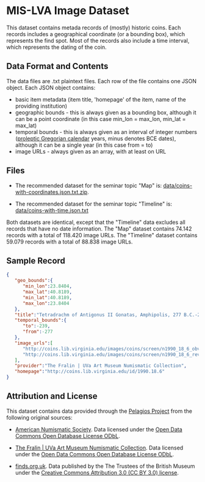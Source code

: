 # MIS-LVA Image Dataset

This dataset contains metada records of (mostly) historic coins. Each records includes a
geographical coordinate (or a bounding box), which represents the find spot. Most of the records
also include a time interval, which represents the dating of the coin.

## Data Format and Contents

The data files are .txt plaintext files. Each row of the file contains one JSON object. Each
JSON object contains:

* basic item metadata (item title, 'homepage' of the item, name of the providing institution)
* geographic bounds - this is always given as a bounding box, although it can be a point coordinate
  (in this case min_lon = max_lon, min_lat = max_lat)
* temporal bounds - this is always given as an interval of integer numbers ([proleptic Gregorian
  calendar](https://en.wikipedia.org/wiki/Proleptic_Gregorian_calendar) years, minus denotes BCE
  dates), although it can be a single year (in this case from = to)
* image URLs - always given as an array, with at least on URL

## Files

* The recommended dataset for the seminar topic "Map" is:    [data/coins-with-coordinates.json.txt.zip](https://github.com/rsimon/mis-lva/blob/master/data/coins-with-coordinates.json.txt.zip?raw=true).

* The recommended dataset for the seminar topic "Timeline" is:
  [data/coins-with-time.json.txt](https://github.com/rsimon/mis-lva/blob/master/data/coins-with-time.json.txt.zip?raw=true)

Both datasets are identical, except that the "Timeline" data excludes all records that have no
date information. The "Map" dataset contains 74.142 records with a total of 118.420 image URLs. The
"Timeline" dataset contains 59.079 records with a total of 88.838 image URLs.

## Sample Record

```json
{  
   "geo_bounds":{  
      "min_lon":23.8404,
      "max_lat":40.8189,
      "min_lat":40.8189,
      "max_lon":23.8404
   },
   "title":"Tetradrachm of Antigonus II Gonatas, Amphipolis, 277 B.C.-239 B.C. 1990.18.6.",
   "temporal_bounds":{  
      "to":-239,
      "from":-277
   },
   "image_urls":[  
      "http://coins.lib.virginia.edu/images/coins/screen/n1990_18_6_obv.jpg",
      "http://coins.lib.virginia.edu/images/coins/screen/n1990_18_6_rev.jpg"
   ],
   "provider":"The Fralin | UVa Art Museum Numismatic Collection",
   "homepage":"http://coins.lib.virginia.edu/id/1990.18.6"
}
```

## Attribution and License

This dataset contains data provided through the
[Pelagios Project](http://pelagios-project.blogspot.co.uk) from the following original sources:

* [American Numismatic Society](http://numismatics.org/search/). Data licensed under the
  [Open Data Commons Open Database License ODbL](http://opendatacommons.org/licenses/odbl/).

* [The Fralin | UVa Art Museum Numismatic Collection](http://coins.lib.virginia.edu/). Data
  licensed under the [Open Data Commons Open Database License ODbL](http://opendatacommons.org/licenses/odbl/).

* [finds.org.uk](https://finds.org.uk/). Data published by the The Trustees of the British Museum
  under the [Creative Commons Attribution 3.0 (CC BY 3.0) license](http://creativecommons.org/licenses/by/3.0/).
